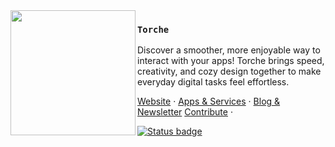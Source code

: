 <img src="./logo-black.png" align="left" width="200"/>

### `Torche`

Discover a smoother, more enjoyable way to interact with your apps! Torche brings speed, creativity, and cozy design together to make everyday digital tasks feel effortless.

<a href="https://www.torche.net">Website</a> ·
<a href="https://www.torche.net/apps">Apps & Services</a> ·
<a href="https://www.torche.net/blog">Blog & Newsletter</a>
<a href="https://docs.torche.net/contribute">Contribute</a> ·

[![Status badge](https://img.shields.io/endpoint?url=https%3A%2F%2Fuptime.zen-browser.app%2Fshield-badges%2Fstatus.json&style=for-the-badge)](https://status.torche.net)
